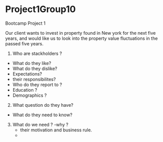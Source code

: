 # Project1Group10
Bootcamp Project 1

Our client wants to invest in property found in New york for the next five years, and would like us to look into the property value fluctuations in the passed five years. 
1. Who are stackholders  ?
  - What do they like?
  - What do they dislike?
  - Expectations?
  - their responsibilites?
  - Who do they report to ?
  - Education ?
  - Demographics ?
2. What question do they have?
  - What do they need to know?
3. What do we need ?
    -why ?
    - their motivation and business rule.
    - 


